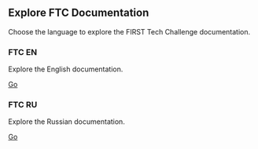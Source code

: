 <div class="p-8">
  <!-- Header Section -->
  <div class="text-center mb-8">
    <h2 class="text-3xl font-bold mb-4">Explore FTC Documentation</h2>
    <p class="text-gray-600 text-lg">
      Choose the language to explore the FIRST Tech Challenge documentation.
    </p>
  </div>

  <!-- Cards for Documentation Links -->
  <div class="flex justify-center space-x-4">
    <!-- English Card -->
    <div class="bg-white rounded-lg shadow-lg overflow-hidden hover:shadow-xl transition-shadow w-64">
      <div class="p-6 text-center">
        <h3 class="text-xl font-semibold text-gray-900">FTC EN</h3>
        <p class="text-gray-600 mb-4">Explore the English documentation.</p>
        <a
          href="/index.html#/en/docs/ftc/index.md"
          class="inline-block px-6 py-2 text-xs bg-blue-500 text-white rounded-md hover:bg-blue-600 transition duration-300"
        >
          Go
        </a>
      </div>
    </div>

<div class="bg-white rounded-lg shadow-lg overflow-hidden hover:shadow-xl transition-shadow w-64">
      <div class="p-6 text-center">
        <h3 class="text-xl font-semibold text-gray-900">FTC RU</h3>
        <p class="text-gray-600 mb-4">Explore the Russian documentation.</p>
        <a
          href="/index.html#/ru/docs/ftc/index.md"
          class="inline-block px-6 py-2 text-xs bg-green-500 text-white rounded-md hover:bg-green-600 transition duration-300"
        >
          Go
        </a>
      </div>
    </div>
  </div>
</div>
